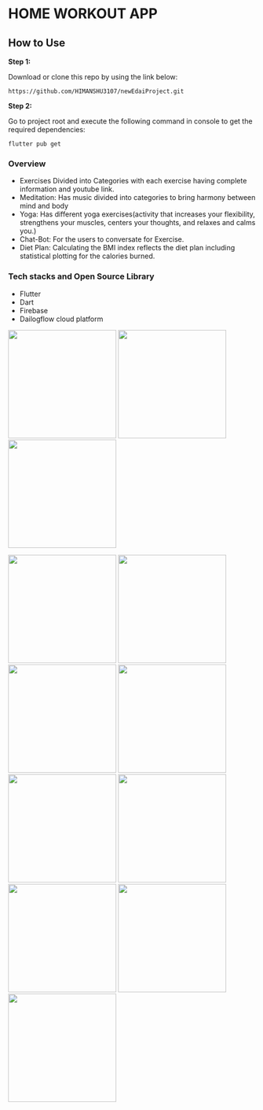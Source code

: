 <h1>HOME WORKOUT APP</h1>

<h2>How to Use </h2>

**Step 1:**

Download or clone this repo by using the link below:

```
https://github.com/HIMANSHU3107/newEdaiProject.git
```

**Step 2:**

Go to project root and execute the following command in console to get the required dependencies: 

```
flutter pub get 
```


<h3>Overview</h3>
<p>
 <ul>
  <li>Exercises Divided into Categories with each exercise having complete information and youtube link.</li>
  <li>Meditation: Has music divided into categories to bring harmony between mind and body</li>
  <li>Yoga: Has different yoga exercises(activity that increases your flexibility, strengthens your muscles, centers your thoughts, and relaxes and calms you.)</li>
  <li>Chat-Bot: For the users to conversate for Exercise.</li>
  <li>Diet Plan: Calculating the BMI index reflects the diet plan including statistical plotting for the calories burned.</li>
  </ul>
  </p>
  <h3>Tech stacks and Open Source Library</h3>
  <ul>
 <li> Flutter  </li>
 <li>Dart</li>
 <li>Firebase </li>
 <li> Dailogflow cloud platform </li>

 
 </ul>
<p>
<img src="https://user-images.githubusercontent.com/55937303/128823295-cab07a33-d235-44c9-8894-348fb0cb34d4.jpg" width="220">
<img src="https://user-images.githubusercontent.com/55937303/128823328-3acad55b-fad0-4993-bb3d-42c5a2b1879b.jpg" width="220">
<img src="https://user-images.githubusercontent.com/55937303/128823350-42951fd4-2e2e-41b1-8564-be3c79c3be36.jpg" width="220">
 </p>
 <p>
<img src="https://user-images.githubusercontent.com/55937303/128823365-ef096af6-c3f3-409c-b8cf-2a5a8eeef2b1.jpg" width="220">
<img src="https://user-images.githubusercontent.com/55937303/128823377-e4c73976-2a39-4318-931d-3e34ad6b6666.jpg" width="220">
<img src="https://user-images.githubusercontent.com/55937303/128823388-ed79ca6a-a3ea-4203-afac-4ba39964e45d.jpg" width="220">
<img src="https://user-images.githubusercontent.com/55937303/128823401-60696eed-7600-4bff-9f93-b3aac4bc638f.jpg" width="220">
<img src="https://user-images.githubusercontent.com/55937303/128823437-151c00a7-32dc-4711-9f7e-91ff209f4ae1.jpg" width="220">
<img src="https://user-images.githubusercontent.com/55937303/128823456-ec57ed0e-efbd-4092-8e85-1d7e51cb8376.jpg" width="220">
<img src="https://user-images.githubusercontent.com/55937303/128823473-434aca9a-de1b-4206-9537-460b1c21a03e.jpg" width="220">
<img src="https://user-images.githubusercontent.com/55937303/128823491-ea6055cd-64c3-4e0e-bde6-2bfce39ca803.jpg" width="220">
<img src="https://user-images.githubusercontent.com/55937303/128823502-c55c6429-2201-4071-931e-021902238ab9.jpg" width="220">
 </p> 
